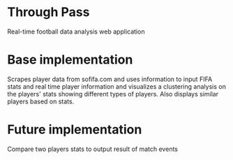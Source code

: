 # Through Pass
Real-time football data analysis web application

# Base implementation
Scrapes player data from sofifa.com and uses information to input FIFA stats and real time player information and visualizes a clustering analysis on the players' stats showing different types of players. Also displays similar players based on stats.

# Future implementation
Compare two players stats to output result of match events
